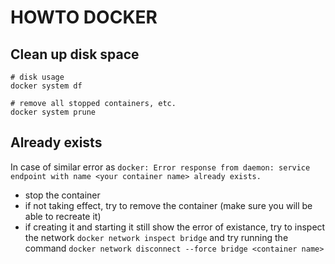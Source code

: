 # HOWTO DOCKER

## Clean up disk space

```
# disk usage
docker system df

# remove all stopped containers, etc.
docker system prune
```

## Already exists

In case of similar error as `docker: Error response from daemon: service endpoint with name <your container name> already exists.`
- stop the container
- if not taking effect, try to remove the container (make sure you will be able to recreate it)
- if creating it and starting it still show the error of existance, try to inspect the network `docker network inspect bridge` and try running the command `docker network disconnect --force bridge <container name>`
